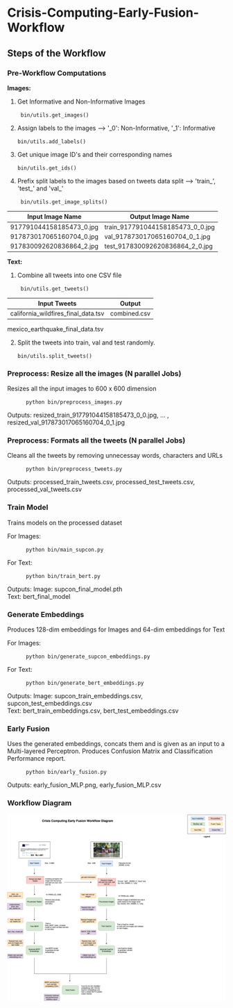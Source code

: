 # Crisis-Computing-Early-Fusion-Workflow

<h2> Steps of the Workflow </h2>

<h3>Pre-Workflow Computations </h3>

<b>Images:</b>
  1. Get Informative and Non-Informative Images
          
          bin/utils.get_images()
          
  2. Assign labels to the images --> '_0': Non-Informative, '_1': Informative
   
         bin/utils.add_labels()
  
  3. Get unique image ID's and their corresponding names
      
         bin/utils.get_ids()
  
  4. Prefix split labels to the images based on tweets data split --> 'train_', 'test_' and 'val_'

          bin/utils.get_image_splits()

| Input Image Name | Output Image Name |
|------------------|-------------------|
| 917791044158185473_0.jpg| train_917791044158185473_0_0.jpg|
| 917873017065160704_0.jpg| val_917873017065160704_0_1.jpg|
| 917830092620836864_2.jpg| test_917830092620836864_2_0.jpg|

<b>Text:</b>
  1. Combine all tweets into one CSV file

          bin/utils.get_tweets()    
   
| Input Tweets | Output |
|------------------|-------------------|
| california_wildfires_final_data.tsv| combined.csv|
  mexico_earthquake_final_data.tsv
  
  2. Split the tweets into train, val and test randomly.
      
         bin/utils.split_tweets()
         
         
<h3>Preprocess: Resize all the images (N parallel Jobs) </h3>

Resizes all the input images to 600 x 600 dimension

        
          python bin/preprocess_images.py
      
Outputs: resized_train_917791044158185473_0_0.jpg, ... ,  resized_val_917873017065160704_0_1.jpg

<h3>Preprocess: Formats all the tweets (N parallel Jobs) </h3>
 
Cleans all the tweets by removing unnecessay words, characters and URLs 

    
          python bin/preprocess_tweets.py
      
Outputs: processed_train_tweets.csv, processed_test_tweets.csv, processed_val_tweets.csv

 
<h3>Train Model </h3>

Trains models on the processed dataset


For Images:
      
          python bin/main_supcon.py 
     
For Text:
      
          python bin/train_bert.py
     
Outputs: 
  Image: supcon_final_model.pth <br>
  Text: bert_final_model
  
<h3>Generate Embeddings </h3>

Produces 128-dim embeddings for Images and 64-dim embeddings for Text

For Images:
      
          python bin/generate_supcon_embeddings.py 
     
For Text:
      
          python bin/generate_bert_embeddings.py
     
Outputs: 
  Image: supcon_train_embeddings.csv, supcon_test_embeddings.csv <br>
  Text: bert_train_embeddings.csv, bert_test_embeddings.csv

<h3>Early Fusion </h3>

Uses the generated embeddings, concats them and is given as an input to a Multi-layered Perceptron. Produces Confusion Matrix and Classification Performance report.
      
          python bin/early_fusion.py 
     
Outputs: early_fusion_MLP.png, early_fusion_MLP.csv

<h3>Workflow Diagram </h3>

![workflow](/Early_Fusion.png)
